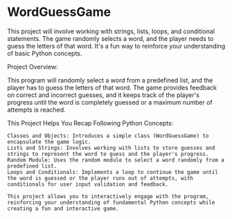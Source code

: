 # WordGuessGame

This project will involve working with strings, lists, loops, and conditional statements. The game randomly selects a word, and the player needs to guess the letters of that word. It's a fun way to reinforce your understanding of basic Python concepts.

Project Overview:

This program will randomly select a word from a predefined list, and the player has to guess the letters of that word. The game provides feedback on correct and incorrect guesses, and it keeps track of the player's progress until the word is completely guessed or a maximum number of attempts is reached.

This Project Helps You Recap Following Python Concepts:

    Classes and Objects: Introduces a simple class (WordGuessGame) to encapsulate the game logic.
    Lists and Strings: Involves working with lists to store guesses and strings to represent the word to guess and the player's progress.
    Random Module: Uses the random module to select a word randomly from a predefined list.
    Loops and Conditionals: Implements a loop to continue the game until the word is guessed or the player runs out of attempts, with conditionals for user input validation and feedback.

    This project allows you to interactively engage with the program, reinforcing your understanding of fundamental Python concepts while creating a fun and interactive game.
